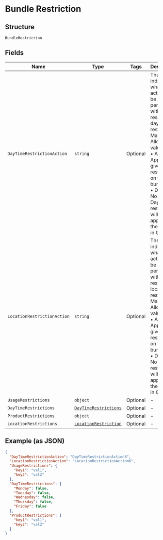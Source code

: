 
# Bundle Restriction

## Structure

`BundleRestriction`

## Fields

| Name | Type | Tags | Description |
|  --- | --- | --- | --- |
| `DayTimeRestrictionAction` | `string` | Optional | The value indicates what actions to be performed with respect to day time restriction.<br>Mandatory<br>Allowed values –<br>•    Add: Apply the given restriction on the bundle.<br>•    Default: No Day/Time restriction will be applied on the bundle in Gateway. |
| `LocationRestrictionAction` | `string` | Optional | The value indicates what actions to be performed with respect to location restriction.<br>Mandatory<br>Allowed values –<br>•    Add: Apply the given restriction on the bundle.<br>•    Default: No location restriction will be applied on the bundle in Gateway. |
| `UsageRestrictions` | `object` | Optional | - |
| `DayTimeRestrictions` | [`DayTimeRestrictions`](../../doc/models/day-time-restrictions.md) | Optional | - |
| `ProductRestrictions` | `object` | Optional | - |
| `LocationRestrictions` | [`LocationRestriction`](../../doc/models/location-restriction.md) | Optional | - |

## Example (as JSON)

```json
{
  "DayTimeRestrictionAction": "DayTimeRestrictionAction8",
  "LocationRestrictionAction": "LocationRestrictionAction6",
  "UsageRestrictions": {
    "key1": "val1",
    "key2": "val2"
  },
  "DayTimeRestrictions": {
    "Monday": false,
    "Tuesday": false,
    "Wednesday": false,
    "Thursday": false,
    "Friday": false
  },
  "ProductRestrictions": {
    "key1": "val1",
    "key2": "val2"
  }
}
```

